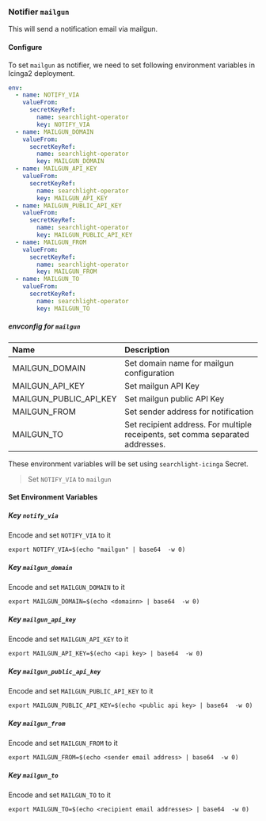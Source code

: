 ### Notifier `mailgun`

This will send a notification email via mailgun.

#### Configure

To set `mailgun` as notifier, we need to set following environment variables in Icinga2 deployment.

```yaml
env:
  - name: NOTIFY_VIA
    valueFrom:
      secretKeyRef:
        name: searchlight-operator
        key: NOTIFY_VIA
  - name: MAILGUN_DOMAIN
    valueFrom:
      secretKeyRef:
        name: searchlight-operator
        key: MAILGUN_DOMAIN
  - name: MAILGUN_API_KEY
    valueFrom:
      secretKeyRef:
        name: searchlight-operator
        key: MAILGUN_API_KEY
  - name: MAILGUN_PUBLIC_API_KEY
    valueFrom:
      secretKeyRef:
        name: searchlight-operator
        key: MAILGUN_PUBLIC_API_KEY
  - name: MAILGUN_FROM
    valueFrom:
      secretKeyRef:
        name: searchlight-operator
        key: MAILGUN_FROM
  - name: MAILGUN_TO
    valueFrom:
      secretKeyRef:
        name: searchlight-operator
        key: MAILGUN_TO
```

##### envconfig for `mailgun`

| Name                    | Description                                                                    |
| :---                    | :---                                                                           |
| MAILGUN_DOMAIN          | Set domain name for mailgun configuration                                      |
| MAILGUN_API_KEY         | Set mailgun API Key                                                            |
| MAILGUN_PUBLIC_API_KEY  | Set mailgun public API Key                                                     |
| MAILGUN_FROM            | Set sender address for notification                                            |
| MAILGUN_TO              | Set recipient address. For multiple receipents, set comma separated addresses. |


These environment variables will be set using `searchlight-icinga` Secret.

> Set `NOTIFY_VIA` to `mailgun`

#### Set Environment Variables

##### Key `notify_via`
Encode and set `NOTIFY_VIA` to it
```console
export NOTIFY_VIA=$(echo "mailgun" | base64  -w 0)
```

##### Key `mailgun_domain`
Encode and set `MAILGUN_DOMAIN` to it
```console
export MAILGUN_DOMAIN=$(echo <domainn> | base64  -w 0)
```

##### Key `mailgun_api_key`
Encode and set `MAILGUN_API_KEY` to it
```console
export MAILGUN_API_KEY=$(echo <api key> | base64  -w 0)
```

##### Key `mailgun_public_api_key`
Encode and set `MAILGUN_PUBLIC_API_KEY` to it
```console
export MAILGUN_PUBLIC_API_KEY=$(echo <public api key> | base64  -w 0)
```

##### Key `mailgun_from`
Encode and set `MAILGUN_FROM` to it
```console
export MAILGUN_FROM=$(echo <sender email address> | base64  -w 0)
```

##### Key `mailgun_to`
Encode and set `MAILGUN_TO` to it
```console
export MAILGUN_TO=$(echo <recipient email addresses> | base64  -w 0)
```
